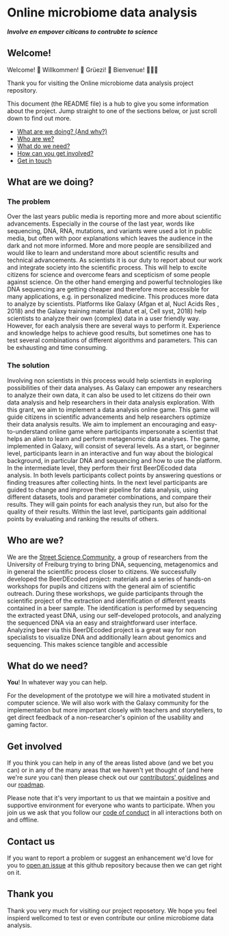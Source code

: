 # Online microbiome data analysis


***Involve en empover citicans to contrubte to science***


## Welcome!

Welcome! :tada: Willkommen! :balloon: Grüezi! :confetti_ball: Bienvenue! :balloon::balloon::balloon:

Thank you for visiting the Online microbiome data analysis project repository.

This document (the README file) is a hub to give you some information about the project. Jump straight to one of the sections below, or just scroll down to find out more.

* [What are we doing? (And why?)](#what-are-we-doing)
* [Who are we?](#who-are-we)
* [What do we need?](#what-do-we-need)
* [How can you get involved?](#get-involved)
* [Get in touch](#contact-us)

## What are we doing?

### The problem

Over the last years public media is reporting more and more about scientific advancements. Especially in the course of the last year, words like sequencing, DNA, RNA, mutations, and variants were used a lot in public media, but often with poor explanations which leaves the audience in the dark and not more informed. More and more people are sensibilized and would like to learn and understand more about scientific results and technical advancements. As scientists it is our duty to report about our work and integrate society into the scientific process. This will help to excite citizens for science and  overcome fears and scepticism of some people against science.
On the other hand emerging and powerful technologies like DNA sequencing are getting cheaper and therefore more accessible for many applications, e.g. in personalized medicine. This produces more data to analyze by scientists. Platforms like Galaxy (Afgan et al, Nucl Acids Res , 2018) and the Galaxy training material (Batut et al, Cell syst, 2018) help scientists to analyze their own (complex) data in a user friendly way. However, for each analysis there are several ways to perform it. Experience and knowledge helps to achieve good results, but sometimes one has to test several combinations of different algorithms and parameters. This can be exhausting and time consuming. 



### The solution

Involving non scientists in this process would help scientists in exploring possibilities of their data analyses. As Galaxy can empower any researchers to analyze their own data, it can also be used to let citizens do their own data analysis and help researchers in their data analysis exploration. With this grant,  we aim to implement a data analysis online game. This game will guide citizens in scientific advancements and help researchers optimize their data analysis results.
We aim to implement an encouraging and easy-to-understand online game where participants impersonate a scientist that helps an alien to learn and perform metagenomic data analyses. The game, implemented in Galaxy, will consist of several levels. As a start, or beginner level, participants learn in an interactive and fun way about the biological background, in particular DNA and sequencing and how to use the platform. In the intermediate level, they perform their first BeerDEcoded data analysis. In both levels participants collect points by answering questions or finding treasures after collecting hints. In the next level participants are guided to change and improve their pipeline for data analysis, using different datasets, tools and parameter combinations, and compare their results. They will gain points for each analysis they run, but also for the quality of their results. Within the last level, participants gain additional points by evaluating and ranking the results of others.

## Who are we?

We are the [Street Science Community](https://streetscience.community), a group of researchers from the University of Freiburg trying to bring DNA, sequencing, metagenomics and in general the scientific process closer to citizens. We successfully developed the BeerDEcoded project: materials and a series of hands-on workshops for pupils and citizens with the general aim of scientific outreach. During these workshops, we guide participants through the scientific project of the extraction and identification of different yeasts contained in a beer sample. The identification is performed by sequencing the extracted yeast DNA, using our self-developed protocols, and analyzing the sequenced DNA via an easy and straightforward user interface. Analyzing beer via this BeerDEcoded project is a great way for non specialists to visualize DNA and additionally learn about genomics and sequencing. This makes science tangible and accessible


## What do we need?

**You**! In whatever way you can help.

For the development of the prototype we will hire a motivated student in computer science. We will also work with the Galaxy community for the implementation but more important closely with teachers and storytellers, to get direct feedback of a non-researcher's opinion of the usability and gaming factor.

## Get involved

If you think you can help in any of the areas listed above (and we bet you can) or in any of the many areas that we haven't yet thought of (and here we're *sure* you can) then please check out our [contributors' guidelines](CONTRIBUTING.md) and our [roadmap](../../issues/1).

Please note that it's very important to us that we maintain a positive and supportive environment for everyone who wants to participate. When you join us we ask that you follow our [code of conduct](CODE_OF_CONDUCT.md) in all interactions both on and offline.


## Contact us

If you want to report a problem or suggest an enhancement we'd love for you to [open an issue](../../issues) at this github repository because then we can get right on it. 



## Thank you

Thank you very much for visiting our project reposetory. We hope you feel inspierd wellcomed to test or even contribute our online microbiome data analysis. 

